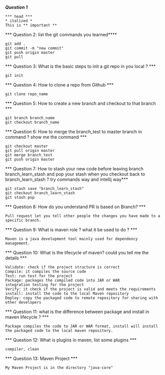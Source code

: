 ***Question 1***
```
*** head ***
* italized *
This is ** important **
```


*** Question 2: list the git commands you learned****
```
git add .
git commit -m "new commit"
git push origin master
git pull
```

*** Question 3: What is the basic steps to init a git repo in you local ? ***
```
git init
```

*** Question 4: How to clone a repo from Github  ***
```
git clone repo_name
```

*** Question 5: How to create a new branch and checkout to that branch ***
```
git branch branch_name
git checkout branch_name
```

*** Question 6: How to merge the branch_test to master branch in command ? show me the command ***
```
git checkout master
git pull origin master
git merge branch_test
git push origin master
```

*** Question 7: How to stash your new code before leaving branch branch_learn_stash and pop your stash when you checkout back to branch_learn_stash ? try commands way and intellij way***
```
git stash save "branch_learn_stash"
git checkout branch_learn_stash
git stash pop
```

*** Question 8: How do you understand PR is based on Branch? ***
```
Pull request let you tell other people the changes you have made to a specific branch.
```

*** Question 9: What is maven role ? what it be used to do ? ***
```
Maven is a java development tool mainly used for dependency management.
```

*** Question 10: What is the lifecycle of maven? could you tell me the details ***
```
Validate: check if the project structure is correct
Compile: it compiles the source code
Test: run test for the project
Package: packages the compiled code into JAR or WAR
integration testing for the project
Verify: it check if the project is valid and meets the requirements
install: install the code to the local Maven repository
Deploy: copy the packaged code to remote repository for sharing with other developers
```

*** Question 11: what is the difference between package and install in maven lifecycle ? ***
```
Package compiles the code to JAR or WAR format, install will install the packaged code to the local maven repository.
```

*** Question 12: What is plugins in maven, list some plugins ***
```
compiler, clean
```

*** Question 13: Maven Project ***
```
My Maven Project is in the directory "java-core"
```